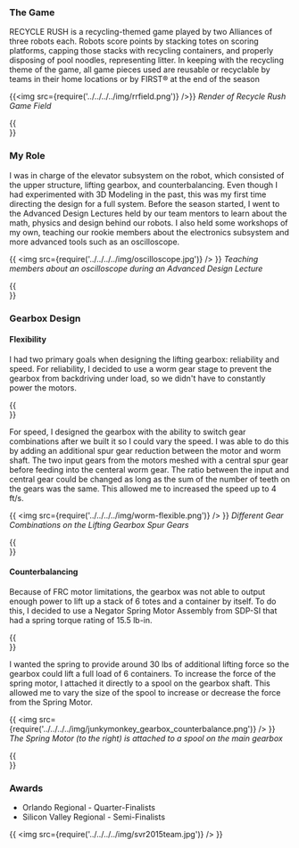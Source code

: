 ### The Game

RECYCLE RUSH is a recycling-themed game played by two Alliances of three robots each. Robots score points by stacking totes on scoring platforms, capping those stacks with recycling containers, and properly disposing of pool noodles, representing litter. In keeping with the recycling theme of the game, all game pieces used are reusable or recyclable by teams in their home locations or by FIRST® at the end of the season

{{<img src={require('../../../../img/rrfield.png')} />}}
*Render of Recycle Rush Game Field*

{{<br/>}}

### My Role

I was in charge of the elevator subsystem on the robot, which consisted of the upper structure, lifting gearbox, and counterbalancing. Even though I had experimented with 3D Modeling in the past, this was my first time directing the design for a full system. Before the season started, I went to the Advanced Design Lectures held by our team mentors to learn about the math, physics and design behind our robots. I also held some workshops of my own, teaching our rookie members about the electronics subsystem and more advanced tools such as an oscilloscope.

{{ <img src={require('../../../../img/oscilloscope.jpg')} /> }}
*Teaching members about an oscilloscope during an Advanced Design Lecture*

{{<br />}}

### Gearbox Design

#### Flexibility

I had two primary goals when designing the lifting gearbox: reliability and speed. For reliability, I decided to use a worm gear stage to prevent the gearbox from backdriving under load, so we didn't have to constantly power the motors.

{{<br />}}

For speed, I designed the gearbox with the ability to switch gear combinations after we built it so I could vary the speed. I was able to do this by adding an additional spur gear reduction between the motor and worm shaft. The two input gears from the motors meshed with a central spur gear before feeding into the centeral worm gear. The ratio between the input and central gear could be changed as long as the sum of the number of teeth on the gears was the same. This allowed me to increased the speed up to 4 ft/s.

{{ <img src={require('../../../../img/worm-flexible.png')} /> }}
*Different Gear Combinations on the Lifting Gearbox Spur Gears*

{{<br/>}}

#### Counterbalancing

Because of FRC motor limitations, the gearbox was not able to output enough power to lift up a stack of 6 totes and a container by itself. To do this, I decided to use a Negator Spring Motor Assembly from SDP-SI that had a spring torque rating of 15.5 lb-in.

{{<br />}}

I wanted the spring to provide around 30 lbs of additional lifting force so the gearbox could lift a full load of 6 containers. To increase the force of the spring motor, I attached it directly to a spool on the gearbox shaft. This allowed me to vary the size of the spool to increase or decrease the force from the Spring Motor.

{{ <img src={require('../../../../img/junkymonkey_gearbox_counterbalance.png')} /> }}
*The Spring Motor (to the right) is attached to a spool on the main gearbox*

{{<br />}}
### Awards
* Orlando Regional - Quarter-Finalists
* Silicon Valley Regional - Semi-Finalists

{{ <img src={require('../../../../img/svr2015team.jpg')} /> }}